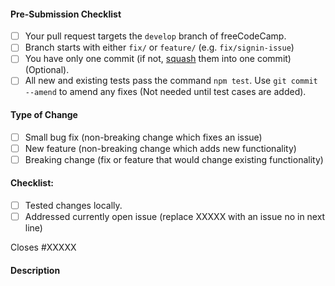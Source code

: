 <!-- Journal Pull Request Template -->

<!-- IMPORTANT Please review https://github.com/dhanushuUzumaki/Journal/blob/master/CONTRIBUTING.md for detailed contributing guidelines -->
<!-- Make sure that your PR is not a duplicate -->

#### Pre-Submission Checklist
<!-- Go over all points below, and after creating the PR, tick all the checkboxes that apply. -->
<!-- All points should be verified, otherwise, read the CONTRIBUTING guidelines from above-->
<!-- If you're unsure about any of these, don't hesitate to ask. We're here to help! -->
- [ ] Your pull request targets the `develop` branch of freeCodeCamp.
- [ ] Branch starts with either `fix/` or `feature/` (e.g. `fix/signin-issue`)
- [ ] You have only one commit (if not, [squash](http://forum.freecodecamp.org/t/how-to-squash-multiple-commits-into-one-with-git/13231) them into one commit) (Optional).
- [ ] All new and existing tests pass the command `npm test`. Use `git commit --amend` to amend any fixes (Not needed until test cases are added).

#### Type of Change
<!-- What type of change does your code introduce? After creating the PR, tick the checkboxes that apply. -->
- [ ] Small bug fix (non-breaking change which fixes an issue)
- [ ] New feature (non-breaking change which adds new functionality)
- [ ] Breaking change (fix or feature that would change existing functionality)

#### Checklist:
<!-- Go over all points below, and after creating the PR, tick the checkboxes that apply. -->
<!-- If you're unsure about any of these, don't hesitate to ask in the Contributors room linked above. We're here to help! -->
- [ ] Tested changes locally.
- [ ] Addressed currently open issue (replace XXXXX with an issue no in next line)

Closes #XXXXX

#### Description
<!-- Describe your changes in detail -->
